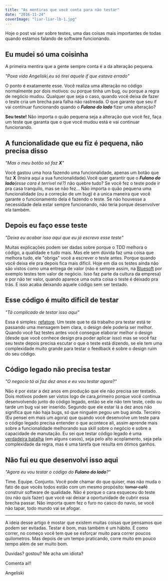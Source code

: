```yaml
---
title: "As mentiras que você conta para não testar"
date: "2016-11-24"
coverImage: "liar-liar-lb-1.jpg"
---
```


Hoje o post vai ser sobre testes, uma das coisas mais importantes de todas quando estamos falando de software funcionando.

## Eu mudei só uma coisinha

A primeira mentira que a gente sempre conta é a da alteração pequena.

_"Poxa vida Angeliski,eu só tirei aquele if que estava errado"_

O ponto é exatamente esse. Você realiza uma alteração no código normalmente por dois motivos: ou porque tinha um bug, ou porque a regra de negócio mudou. Qualquer que seja o caso, quando você deixa de fazer o teste cria um brecha para falha não rastreada. O que garante que seu if vai continuar funcionando quando o _**Fulano do lado**_ fizer uma alteração?

**Seu teste!** Não importa o quão pequena seja a alteração que você fez, faça um teste que garanta que o que você mudou está e vai continuar funcionando.

## A funcionalidade que eu fiz é pequena, não precisa disso

_"Mas o meu botão só faz **X**"_

Você gastou uma hora fazendo uma funcionalidade, apenas um botão que faz **X** (Insira aqui a sua funcionalidade).Você quer garantir que o _**Fulano do lado**(esse cara é terrivel né?)_ não quebre tudo? Se você fez o teste pode ir pra casa tranquilo, mas se não fez... Não importa o quão pequena uma funcionalidade (ou a correção de um bug) é a unica maneira que você garante o funcionamento dela é fazendo o teste. Se não houvesse a necessidade dela estar sempre funcionando, não teria porque desenvolver ela também.

## Depois eu faço esse teste

_"Deixa eu acabar isso aqui que eu já escrevo esse teste"_

Muitas explicações podem ser dadas sobre porque o TDD melhora o código, a qualidade e tudo mais. Mas ele sem dúvida faz uma coisa que melhora tudo, ele "obriga" você a escrever o teste antes. Porque quando você deixa ele pra depois fica mais dificil. Hoje em dia os testes ainda não são vistos como uma entrega de valor (não é sempre assim, na [Bluesoft](http://bluesoft.com.br/) por exemplo testes tem valor de negócio. Isso faz parte da cultura da empresa) e por não ter valor, quando aparece uma outra coisa o teste é deixado pra trás. E isso acaba deixando aquele código sem ser testado.

## Esse código é muito difícil de testar

_"Tá complicado de testar isso aqui"_

Essa é simples: [refatore](http://blog.caelum.com.br/testes-sao-mais-do-que-regressao-os-beneficios-no-design/). Um teste que te dá trabalho pra testar está te passando uma mensagem bem clara, o design dele poderia ser melhor. Quando você faz testes antes você consegue elaborar melhor o design (desde que você conhece design pra poder aplicar isso) mas se você faz seu teste depois precisa escutar o que o teste está dizendo, se ele tem uma complexidade muito grande para testar o feedback é sobre o design ruim do seu código.

## Código legado não precisa testar

_"O negocio tá ai faz dez anos e eu vou testar agora?"_

Não é por estar a dez anos em produção que ele não precisa ser testado. Dois motivos podem ser vistos logo de cara,primeiro porque você continua desenvolvendo junto do código legado, então se ele não tem teste, cedo ou tarde um bug vai ser inserido. Segundo que ele estar lá a dez anos não significa que não haja bugs, só que ninguém pegou um bug ainda. Terceiro (Eu pensei em mais um agora) que quando você desenvolve um teste para o código legado precisa entender o que acontece ali, assim aprende mais sobre a funcionalidade melhorando sua skill sobre o negócio e sobre a capacidade de manutação. Eu sei que testar código legado é uma [verdadeira batalha](https://tasafo.org/2014/07/23/codigo-legado-o-horror/) (em alguns casos), seja pelo alto acoplamento, seja pela complexidade da regra, mas é uma tarefa que resulta em ótimos ganhos.

## Não fui eu que desenvolvi isso aqui

_"Agora eu vou testar o código do **Fulano do lado**?"_

Time. Equipe. Conjunto. Você pode chamar do que quiser, mas não muda o fato de que vocês todos estão com um mesmo propósito: <strike>tomar café</strike> construir software de qualidade. Não é porque o cara esqueceu do teste (ou não quis fazer) que você vai deixar a oportunidade de cubrir essa brecha passar. Não importa quem fez o furo no casco do navio, se você não tapar, todo mundo vai se afogar.

* * *

A ideia desse artigo é mostar que existem muitas coisas que pensamos que podem ser evitadas. Testar é bom, mas também é um hábito. É como correr, no começo você tem que se esforçar muito para correr poucos quilometros. Mas depois de um tempo praticando, corre muito em pouco tempo além de ser muito bom.

Duvidas? gostou? Me acha um idiota?

Comenta ai!!

Angeliski
